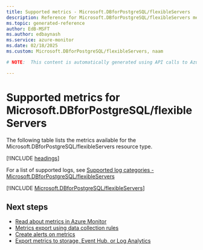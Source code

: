 ```yaml
---
title: Supported metrics - Microsoft.DBforPostgreSQL/flexibleServers
description: Reference for Microsoft.DBforPostgreSQL/flexibleServers metrics in Azure Monitor.
ms.topic: generated-reference
author: EdB-MSFT
ms.author: edbaynash
ms.service: azure-monitor
ms.date: 02/18/2025
ms.custom: Microsoft.DBforPostgreSQL/flexibleServers, naam

# NOTE:  This content is automatically generated using API calls to Azure. Any edits made on these files will be overwritten in the next run of the script. 

---
```


  
# Supported metrics for Microsoft.DBforPostgreSQL/flexibleServers
  
The following table lists the metrics available for the Microsoft.DBforPostgreSQL/flexibleServers resource type.  
  
  
[!INCLUDE [headings](~/reusable-content/ce-skilling/azure/includes/azure-monitor/reference/metrics/metrics-headings.md)]  
  
  
  
For a list of supported logs, see [Supported log categories - Microsoft.DBforPostgreSQL/flexibleServers](../supported-logs/microsoft-dbforpostgresql-flexibleservers-logs.md)  
  
 

[!INCLUDE [Microsoft.DBforPostgreSQL/flexibleServers](~/reusable-content/ce-skilling/azure/includes/azure-monitor/reference/metrics/microsoft-dbforpostgresql-flexibleservers-metrics-include.md)]  



## Next steps

- [Read about metrics in Azure Monitor](/azure/azure-monitor/data-platform)
- [Metrics export using data collection rules](/azure/azure-monitor/essentials/data-collection-metrics)
- [Create alerts on metrics](/azure/azure-monitor/alerts/alerts-overview)
- [Export metrics to storage, Event Hub, or Log Analytics](/azure/azure-monitor/essentials/platform-logs-overview)
